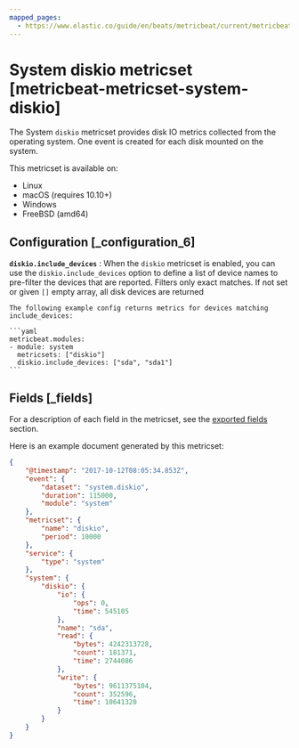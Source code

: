 ```yaml
---
mapped_pages:
  - https://www.elastic.co/guide/en/beats/metricbeat/current/metricbeat-metricset-system-diskio.html
---
```


<!-- This file is generated! See scripts/docs_collector.py -->

# System diskio metricset [metricbeat-metricset-system-diskio]

The System `diskio` metricset provides disk IO metrics collected from the operating system. One event is created for each disk mounted on the system.

This metricset is available on:

* Linux
* macOS (requires 10.10+)
* Windows
* FreeBSD (amd64)


## Configuration [_configuration_6]

**`diskio.include_devices`**
:   When the `diskio` metricset is enabled, you can use the `diskio.include_devices` option to define a list of device names to pre-filter the devices that are reported. Filters only exact matches. If not set or given `[]` empty array, all disk devices are returned

    The following example config returns metrics for devices matching include_devices:

    ```yaml
    metricbeat.modules:
    - module: system
      metricsets: ["diskio"]
      diskio.include_devices: ["sda", "sda1"]
    ```

## Fields [_fields]

For a description of each field in the metricset, see the [exported fields](/reference/metricbeat/exported-fields-system.md) section.

Here is an example document generated by this metricset:

```json
{
    "@timestamp": "2017-10-12T08:05:34.853Z",
    "event": {
        "dataset": "system.diskio",
        "duration": 115000,
        "module": "system"
    },
    "metricset": {
        "name": "diskio",
        "period": 10000
    },
    "service": {
        "type": "system"
    },
    "system": {
        "diskio": {
            "io": {
                "ops": 0,
                "time": 545105
            },
            "name": "sda",
            "read": {
                "bytes": 4242313728,
                "count": 181371,
                "time": 2744086
            },
            "write": {
                "bytes": 9611375104,
                "count": 352596,
                "time": 10641320
            }
        }
    }
}
```
